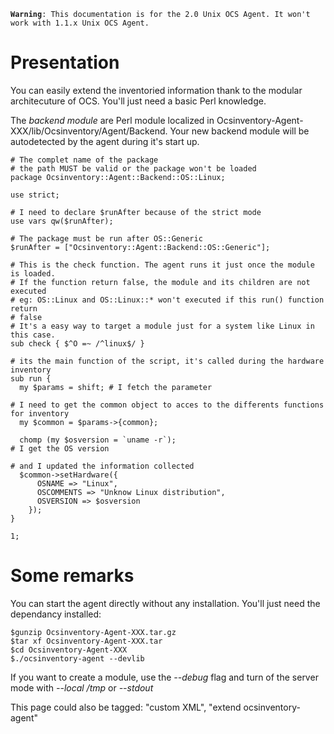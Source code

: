 **`Warning`**`: This documentation is for the 2.0 Unix OCS Agent. It won't work with 1.1.x Unix OCS Agent.`

# Presentation

You can easily extend the inventoried information thank to the modular architecuture of OCS. You'll
just need a basic Perl knowledge.

The _backend module_ are Perl module localized in Ocsinventory-Agent-XXX/lib/Ocsinventory/Agent/Backend.
Your new backend module will be autodetected by the agent during it's start up.

    # The complet name of the package
    # the path MUST be valid or the package won't be loaded
    package Ocsinventory::Agent::Backend::OS::Linux;

    use strict;

    # I need to declare $runAfter because of the strict mode
    use vars qw($runAfter);

    # The package must be run after OS::Generic
    $runAfter = ["Ocsinventory::Agent::Backend::OS::Generic"];

    # This is the check function. The agent runs it just once the module is loaded.
    # If the function return false, the module and its children are not executed
    # eg: OS::Linux and OS::Linux::* won't executed if this run() function return
    # false
    # It's a easy way to target a module just for a system like Linux in this case.
    sub check { $^O =~ /^linux$/ }

    # its the main function of the script, it's called during the hardware inventory
    sub run {
      my $params = shift; # I fetch the parameter

    # I need to get the common object to acces to the differents functions for inventory
      my $common = $params->{common};

      chomp (my $osversion = `uname -r`);
    # I get the OS version

    # and I updated the information collected
      $common->setHardware({
          OSNAME => "Linux",
          OSCOMMENTS => "Unknow Linux distribution",
          OSVERSION => $osversion
        });
    }

    1;

# Some remarks

You can start the agent directly without any installation. You'll just need the dependancy installed:

    $gunzip Ocsinventory-Agent-XXX.tar.gz
    $tar xf Ocsinventory-Agent-XXX.tar
    $cd Ocsinventory-Agent-XXX
    $./ocsinventory-agent --devlib

If you want to create a module, use the _--debug_ flag and turn of the server mode
with _--local /tmp_ or _--stdout_

This page could also be tagged: "custom XML", "extend ocsinventory-agent"